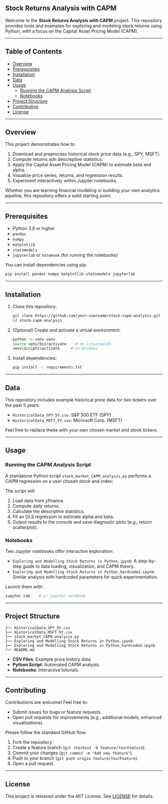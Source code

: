 ## Stock Returns Analysis with CAPM

Welcome to the **Stock Returns Analysis with CAPM** project. This repository provides tools and examples for exploring and modeling stock returns using Python, with a focus on the Capital Asset Pricing Model (CAPM).

---

## Table of Contents

- [Overview](#overview)
- [Prerequisites](#prerequisites)
- [Installation](#installation)
- [Data](#data)
- [Usage](#usage)
  - [Running the CAPM Analysis Script](#running-the-capm-analysis-script)
  - [Notebooks](#notebooks)
- [Project Structure](#project-structure)
- [Contributing](#contributing)
- [License](#license)

---

## Overview

This project demonstrates how to:

1. Download and preprocess historical stock price data (e.g., SPY, MSFT).
2. Compute returns adn descreptive statistics.
3. Apply the Capital Asset Pricing Model (CAPM) to estimate beta and alpha.
4. Visualize price series, returns, and regression results.
5. Experiment interactively within Jupyter notebooks.

Whether you are learning financial modeling or building your own analytics pipeline, this repository offers a solid starting point.

---

## Prerequisites

- Python 3.8 or higher
- `pandas`
- `numpy`
- `matplotlib`
- `statsmodels`
- `jupyterlab` or `notebook` (for running the notebooks)

You can install dependencies using pip:

```bash
pip install pandas numpy matplotlib statsmodels jupyterlab
```

---

## Installation

1. Clone this repository:
   ```bash
   git clone https://github.com/your-username/stock-capm-analysis.git
   cd stock-capm-analysis
   ```
2. (Optional) Create and activate a virtual environment:
   ```bash
   python -m venv venv
   source venv/bin/activate    # on Linux/macOS
   venv\Scripts\activate     # on Windows
   ```
3. Install dependencies:
   ```bash
   pip install -r requirements.txt
   ```

---

## Data

This repository includes example historical price data for two tickers over the past 5 years:

- `HistoricalData_SPY_5Y.csv`: S&P 500 ETF (SPY)
- `HistoricalData_MSFT_5Y.csv`: Microsoft Corp. (MSFT)

Feel free to replace these with your own chosen market and stock tickers.

---

## Usage

### Running the CAPM Analysis Script

A standalone Python script `stock_market_CAPM_analysis.py` performs a CAPM regression on a user chosen stock and index:

The script will:

1. Load data from yfinance.
2. Compute daily returns.
3. Calculate the descriptive statistics.
4. Fit an OLS regression to estimate alpha and beta.
5. Output results to the console and save diagnostic plots (e.g., return scatterplot).

### Notebooks

Two Jupyter notebooks offer interactive exploration:

- `Exploring and Modelling Stock Returns in Python.ipynb`: A step-by-step guide to data loading, visualization, and CAPM theory.
- `Exploring and Modelling Stock Returns in Python_hardcoded.ipynb`: Similar analysis with hardcoded parameters for quick experimentation.

Launch them with:

```bash
jupyter lab    # or jupyter notebook
```

---

## Project Structure

```
├── HistoricalData_SPY_5Y.csv
├── HistoricalData_MSFT_5Y.csv
├── stock_market_CAPM_analysis.py
├── Exploring and Modelling Stock Returns in Python.ipynb
├── Exploring and Modelling Stock Returns in Python_hardcoded.ipynb
└── README.md
```

- **CSV Files**: Example price history data.
- **Python Script**: Automated CAPM analysis.
- **Notebooks**: Interactive tutorials.

---

## Contributing

Contributions are welcome! Feel free to:

- Submit issues for bugs or feature requests.
- Open pull requests for improvements (e.g., additional models, enhanced visualizations).

Please follow the standard GitHub flow:

1. Fork the repository.
2. Create a feature branch (`git checkout -b feature/YourFeature`).
3. Commit your changes (`git commit -m "Add new feature"`).
4. Push to your branch (`git push origin feature/YourFeature`).
5. Open a pull request.

---

## License

This project is released under the MIT License. See [LICENSE](LICENSE) for details.
